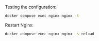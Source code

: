 Testing the configuration:

```bash
docker compose exec nginx nginx -t
```
Restart Nginx:
```bash
docker compose exec nginx nginx -s reload
```
